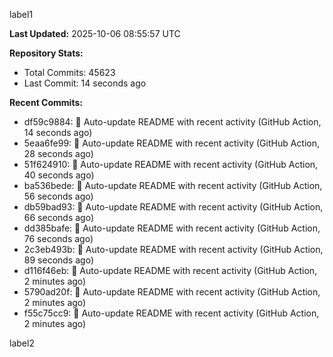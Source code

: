
label1 
<!-- ACTIVITY_START -->
**Last Updated:** 2025-10-06 08:55:57 UTC

**Repository Stats:**
- Total Commits: 45623
- Last Commit: 14 seconds ago

**Recent Commits:**
- df59c9884: 🤖 Auto-update README with recent activity (GitHub Action, 14 seconds ago)
- 5eaa6fe99: 🤖 Auto-update README with recent activity (GitHub Action, 28 seconds ago)
- 51f624910: 🤖 Auto-update README with recent activity (GitHub Action, 40 seconds ago)
- ba536bede: 🤖 Auto-update README with recent activity (GitHub Action, 56 seconds ago)
- db59bad93: 🤖 Auto-update README with recent activity (GitHub Action, 66 seconds ago)
- dd385bafe: 🤖 Auto-update README with recent activity (GitHub Action, 76 seconds ago)
- 2c3eb493b: 🤖 Auto-update README with recent activity (GitHub Action, 89 seconds ago)
- d116f46eb: 🤖 Auto-update README with recent activity (GitHub Action, 2 minutes ago)
- 5790ad20f: 🤖 Auto-update README with recent activity (GitHub Action, 2 minutes ago)
- f55c75cc9: 🤖 Auto-update README with recent activity (GitHub Action, 2 minutes ago)
<!-- ACTIVITY_END -->

label2
